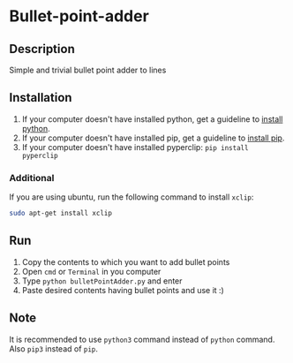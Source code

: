 # Bullet-point-adder

## Description
Simple and trivial bullet point adder to lines

## Installation
1. If your computer doesn't have installed python, get a guideline to [install python](https://www.python.org/downloads/).
2. If your computer doesn't have installed pip, get a guideline to [install pip](https://pip.pypa.io/en/stable/installing/).
3. If your computer doesn't have installed pyperclip:
```pip install pyperclip```

### Additional
If you are using ubuntu, run the following command to install ```xclip```:
```bash
sudo apt-get install xclip
```

## Run
1. Copy the contents to which you want to add bullet points
2. Open ```cmd``` or ```Terminal``` in you computer
3. Type ```python bulletPointAdder.py``` and enter
4. Paste desired contents having bullet points and use it :)

## Note
It is recommended to use ```python3``` command instead of ```python``` command. Also ```pip3``` instead of ```pip```.
